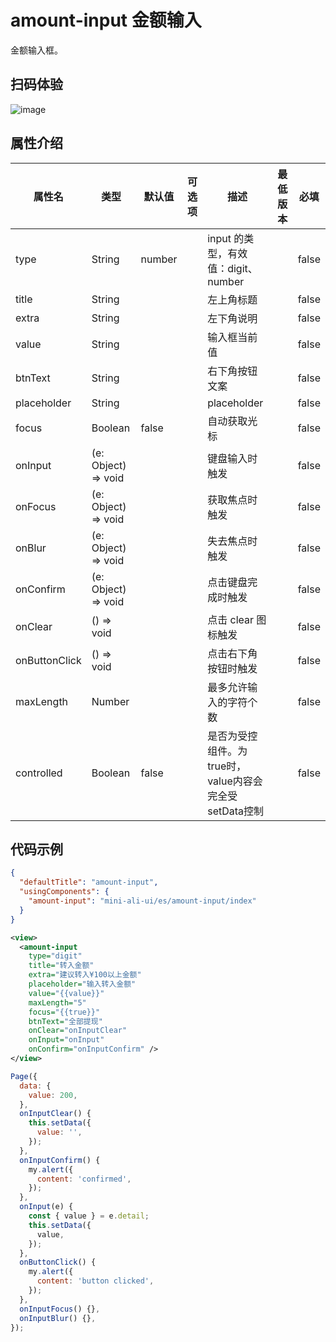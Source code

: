 # amount-input 金额输入

金额输入框。

## 扫码体验 

![image](http://mdn.alipayobjects.com/afts/img/A*9104QYYFeUcAAAAAAAAAAABkAa8wAA/original?bz=openpt_doc&t=KykAPsGBc8V1cSdvjWnEAgAAAABkMK8AAAAA)

## 属性介绍


| 属性名 | 类型 | 默认值 | 可选项 | 描述 | 最低版本 | 必填 |
| --- | --- | --- | --- | --- | --- | --- |
| type | String | number |  | input 的类型，有效值：digit、number |  | false |
| title | String |  |  | 左上角标题 |  | false |
| extra | String |  |  | 左下角说明 |  | false |
| value | String |  |  | 输入框当前值 |  | false |
| btnText | String |  |  | 右下角按钮文案 |  | false |
| placeholder | String |  |  | placeholder |  | false |
| focus | Boolean | false |  | 自动获取光标 |  | false |
| onInput | (e: Object) => void |  |  | 键盘输入时触发 |  | false |
| onFocus | (e: Object) => void |  |  | 获取焦点时触发 |  | false |
| onBlur | (e: Object) => void |  |  | 失去焦点时触发 |  | false |
| onConfirm | (e: Object) => void |  |  | 点击键盘完成时触发 |  | false |
| onClear | () => void |  |  | 点击 clear 图标触发 |  | false |
| onButtonClick | () => void |  |  | 点击右下角按钮时触发 |  | false |
| maxLength | Number |  |  | 最多允许输入的字符个数 |  | false |
| controlled | Boolean | false |  | 是否为受控组件。为 true时，value内容会完全受setData控制 |  | false |


## 代码示例

```json
{
  "defaultTitle": "amount-input",
  "usingComponents": {
    "amount-input": "mini-ali-ui/es/amount-input/index"
  }
}
```

```xml
<view>
  <amount-input
    type="digit"
    title="转入金额"
    extra="建议转入¥100以上金额"
    placeholder="输入转入金额"
    value="{{value}}"
    maxLength="5"
    focus="{{true}}"
    btnText="全部提现"
    onClear="onInputClear"
    onInput="onInput"
    onConfirm="onInputConfirm" />
</view>
```

```javascript
Page({
  data: {
    value: 200,
  },
  onInputClear() {
    this.setData({
      value: '',
    });
  },
  onInputConfirm() {
    my.alert({
      content: 'confirmed',
    });
  },
  onInput(e) {
    const { value } = e.detail;
    this.setData({
      value,
    });
  },
  onButtonClick() {
    my.alert({
      content: 'button clicked',
    });
  },
  onInputFocus() {},
  onInputBlur() {},
});
```

